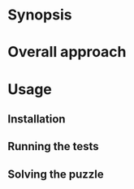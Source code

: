 # Synopsis

# Overall approach

# Usage

## Installation

## Running the tests

## Solving the puzzle

